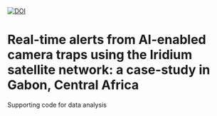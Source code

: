 [![DOI](https://zenodo.org/badge/386941370.svg)](https://zenodo.org/badge/latestdoi/386941370)

# Real-time alerts from AI-enabled camera traps using the Iridium satellite network: a case-study in Gabon, Central Africa
Supporting code for data analysis
